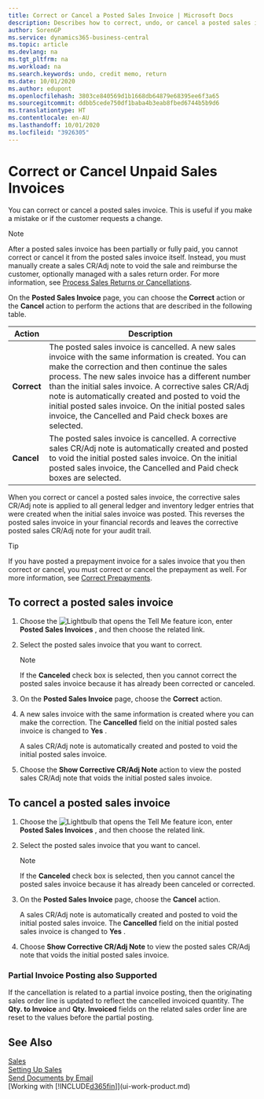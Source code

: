 ```yaml
---
title: Correct or Cancel a Posted Sales Invoice | Microsoft Docs
description: Describes how to correct, undo, or cancel a posted sales invoice and apply a sales CR/Adj Note.
author: SorenGP
ms.service: dynamics365-business-central
ms.topic: article
ms.devlang: na
ms.tgt_pltfrm: na
ms.workload: na
ms.search.keywords: undo, credit memo, return
ms.date: 10/01/2020
ms.author: edupont
ms.openlocfilehash: 3803ce840569d1b1668db64879e68395ee6f3a65
ms.sourcegitcommit: ddbb5cede750df1baba4b3eab8fbed6744b5b9d6
ms.translationtype: HT
ms.contentlocale: en-AU
ms.lasthandoff: 10/01/2020
ms.locfileid: "3926305"
---
```

# <a name="correct-or-cancel-unpaid-sales-invoices"></a>Correct or Cancel Unpaid Sales Invoices

You can correct or cancel a posted sales invoice. This is useful if you make a mistake or if the customer requests a change.

> [!NOTE]  
> After a posted sales invoice has been partially or fully paid, you cannot correct or cancel it from the posted sales invoice itself. Instead, you must manually create a sales CR/Adj note to void the sale and reimburse the customer, optionally managed with a sales return order. For more information, see [Process Sales Returns or Cancellations](sales-how-process-sales-returns-cancellations.md).

On the **Posted Sales Invoice** page, you can choose the **Correct** action or the **Cancel** action to perform the actions that are described in the following table.

| Action | Description |
| --- | --- |
| **Correct** |The posted sales invoice is cancelled. A new sales invoice with the same information is created. You can make the correction and then continue the sales process. The new sales invoice has a different number than the initial sales invoice. A corrective sales CR/Adj note is automatically created and posted to void the initial posted sales invoice. On the initial posted sales invoice, the Cancelled and Paid check boxes are selected. |
| **Cancel** |The posted sales invoice is cancelled. A corrective sales CR/Adj note is automatically created and posted to void the initial posted sales invoice. On the initial posted sales invoice, the Cancelled and Paid check boxes are selected. |

When you correct or cancel a posted sales invoice, the corrective sales CR/Adj note is applied to all general ledger and inventory ledger entries that were created when the initial sales invoice was posted. This reverses the posted sales invoice in your financial records and leaves the corrective posted sales CR/Adj note for your audit trail.  

> [!TIP]
> If you have posted a prepayment invoice for a sales invoice that you then correct or cancel, you must correct or cancel the prepayment as well. For more information, see [Correct Prepayments](finance-how-to-correct-prepayments.md).

## <a name="to-correct-a-posted-sales-invoice"></a>To correct a posted sales invoice

1. Choose the ![Lightbulb that opens the Tell Me feature](media/ui-search/search_small.png "Tell me what you want to do") icon, enter **Posted Sales Invoices** , and then choose the related link.  
2. Select the posted sales invoice that you want to correct.

    > [!NOTE]  
    >   If the **Canceled** check box is selected, then you cannot correct the posted sales invoice because it has already been corrected or canceled.
3. On the **Posted Sales Invoice** page, choose the **Correct** action.  
4. A new sales invoice with the same information is created where you can make the correction. The **Cancelled** field on the initial posted sales invoice is changed to **Yes** .

    A sales CR/Adj note is automatically created and posted to void the initial posted sales invoice.
5. Choose the **Show Corrective CR/Adj Note** action to view the posted sales CR/Adj note that voids the initial posted sales invoice.

## <a name="to-cancel-a-posted-sales-invoice"></a>To cancel a posted sales invoice

1. Choose the ![Lightbulb that opens the Tell Me feature](media/ui-search/search_small.png "Tell me what you want to do") icon, enter **Posted Sales Invoices** , and then choose the related link.  
2. Select the posted sales invoice that you want to cancel.

    > [!NOTE]  
    >   If the **Canceled** check box is selected, then you cannot cancel the posted sales invoice because it has already been canceled or corrected.
3. On the **Posted Sales Invoice** page, choose the **Cancel** action.

    A sales CR/Adj note is automatically created and posted to void the initial posted sales invoice. The **Cancelled** field on the initial posted sales invoice is changed to **Yes** .
4. Choose **Show Corrective CR/Adj Note** to view the posted sales CR/Adj note that voids the initial posted sales invoice.

### <a name="partial-invoice-posting-also-supported"></a>Partial Invoice Posting also Supported

If the cancellation is related to a partial invoice posting, then the originating sales order line is updated to reflect the cancelled invoiced quantity. The **Qty. to Invoice** and **Qty. Invoiced** fields on the related sales order line are reset to the values before the partial posting.

## <a name="see-also"></a>See Also

[Sales](sales-manage-sales.md)  
[Setting Up Sales](sales-setup-sales.md)  
[Send Documents by Email](ui-how-send-documents-email.md)  
[Working with [!INCLUDE[d365fin](includes/d365fin_md.md)]](ui-work-product.md)

